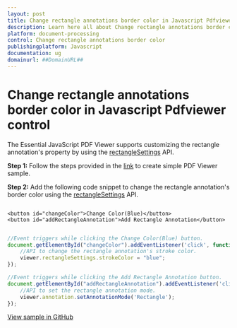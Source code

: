 ```yaml
---
layout: post
title: Change rectangle annotations border color in Javascript Pdfviewer control | Syncfusion
description: Learn here all about Change rectangle annotations border color in Syncfusion Javascript Pdfviewer control of Syncfusion Essential JS 2 and more.
platform: document-processing
control: Change rectangle annotations border color
publishingplatform: Javascript
documentation: ug
domainurl: ##DomainURL##
---
```


# Change rectangle annotations border color in Javascript Pdfviewer control

The Essential JavaScript PDF Viewer supports customizing the rectangle annotation's property by using the [rectangleSettings](https://ej2.syncfusion.com/documentation/api/pdfviewer/#rectanglesettings) API.

**Step 1:** Follow the steps provided in the [link](https://help.syncfusion.com/document-processing/pdf/pdf-viewer/javascript-es5/getting-started/) to create simple PDF Viewer sample.

**Step 2:** Add the following code snippet to change the rectangle annotation's border color using the [rectangleSettings](https://ej2.syncfusion.com/documentation/api/pdfviewer/#rectanglesettings) API.

```

<button id="changeColor">Change Color(Blue)</button>
<button id="addRectangleAnnotation">Add Rectangle Annotation</button>

```

```ts

//Event triggers while clicking the Change Color(Blue) button.
document.getElementById("changeColor").addEventListener('click', function () {
    //API to change the rectangle annotation's stroke color.
    viewer.rectangleSettings.strokeColor = "blue";
});

//Event triggers while clicking the Add Rectangle Annotation button.
document.getElementById("addRectangleAnnotation").addEventListener('click', function () {
    //API to set the rectangle annotation mode.
    viewer.annotation.setAnnotationMode('Rectangle');
});

```

[View sample in GitHub](https://github.com/SyncfusionExamples/javascript-pdf-viewer-examples/tree/master/Annotations/How%20to%20change%20the%20rectangle%20annotation's%20border%20color)
